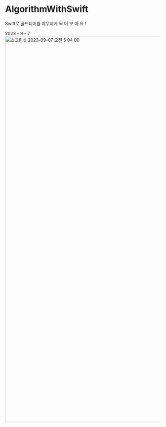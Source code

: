 # AlgorithmWithSwift
Swift로 골드티어를 야무지게 찍 어 보 아 요 !

2023 - 9 - 7
<img width="1244" alt="스크린샷 2023-09-07 오전 5 04 00" src="https://github.com/GodSamble/AlgorithmWithSwift/assets/105866831/98cc589a-31af-42a9-8b7f-b38c53f4b666">
